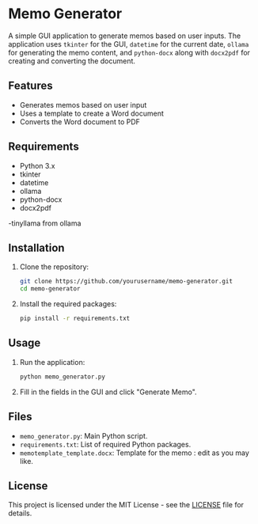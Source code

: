 # Memo Generator

A simple GUI application to generate memos based on user inputs. The application uses `tkinter` for the GUI, `datetime` for the current date, `ollama` for generating the memo content, and `python-docx` along with `docx2pdf` for creating and converting the document.

## Features

- Generates memos based on user input
- Uses a template to create a Word document
- Converts the Word document to PDF

## Requirements

- Python 3.x
- tkinter
- datetime
- ollama
- python-docx
- docx2pdf

-tinyllama from ollama 

## Installation

1. Clone the repository:
    ```bash
    git clone https://github.com/yourusername/memo-generator.git
    cd memo-generator
    ```

2. Install the required packages:
    ```bash
    pip install -r requirements.txt
    ```

## Usage

1. Run the application:
    ```bash
    python memo_generator.py
    ```

2. Fill in the fields in the GUI and click "Generate Memo".

## Files

- `memo_generator.py`: Main Python script.
- `requirements.txt`: List of required Python packages.
- `memotemplate_template.docx`: Template for the memo : edit as you may like.

## License

This project is licensed under the MIT License - see the [LICENSE](LICENSE) file for details.
